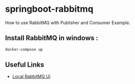 # springboot-rabbitmq

How to use RabbitMQ with Publisher and Consumer Example.

Install RabbitMQ in windows :
-----------------------------

```cmd
docker-compose up
```

## Useful Links

* [Local RabbitMQ Ui](http://localhost:15672)

